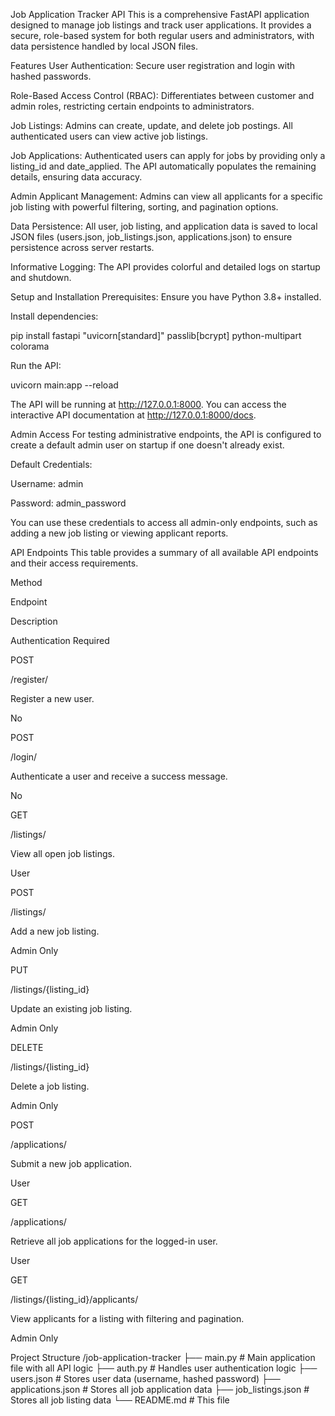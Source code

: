 Job Application Tracker API
This is a comprehensive FastAPI application designed to manage job listings and track user applications. It provides a secure, role-based system for both regular users and administrators, with data persistence handled by local JSON files.

Features
User Authentication: Secure user registration and login with hashed passwords.

Role-Based Access Control (RBAC): Differentiates between customer and admin roles, restricting certain endpoints to administrators.

Job Listings: Admins can create, update, and delete job postings. All authenticated users can view active job listings.

Job Applications: Authenticated users can apply for jobs by providing only a listing_id and date_applied. The API automatically populates the remaining details, ensuring data accuracy.

Admin Applicant Management: Admins can view all applicants for a specific job listing with powerful filtering, sorting, and pagination options.

Data Persistence: All user, job listing, and application data is saved to local JSON files (users.json, job_listings.json, applications.json) to ensure persistence across server restarts.

Informative Logging: The API provides colorful and detailed logs on startup and shutdown.

Setup and Installation
Prerequisites: Ensure you have Python 3.8+ installed.

Install dependencies:

pip install fastapi "uvicorn[standard]" passlib[bcrypt] python-multipart colorama

Run the API:

uvicorn main:app --reload

The API will be running at http://127.0.0.1:8000. You can access the interactive API documentation at http://127.0.0.1:8000/docs.

Admin Access
For testing administrative endpoints, the API is configured to create a default admin user on startup if one doesn't already exist.

Default Credentials:

Username: admin

Password: admin_password

You can use these credentials to access all admin-only endpoints, such as adding a new job listing or viewing applicant reports.

API Endpoints
This table provides a summary of all available API endpoints and their access requirements.

Method

Endpoint

Description

Authentication Required

POST

/register/

Register a new user.

No

POST

/login/

Authenticate a user and receive a success message.

No

GET

/listings/

View all open job listings.

User

POST

/listings/

Add a new job listing.

Admin Only

PUT

/listings/{listing_id}

Update an existing job listing.

Admin Only

DELETE

/listings/{listing_id}

Delete a job listing.

Admin Only

POST

/applications/

Submit a new job application.

User

GET

/applications/

Retrieve all job applications for the logged-in user.

User

GET

/listings/{listing_id}/applicants/

View applicants for a listing with filtering and pagination.

Admin Only

Project Structure
/job-application-tracker
├── main.py                    # Main application file with all API logic
├── auth.py                    # Handles user authentication logic
├── users.json                 # Stores user data (username, hashed password)
├── applications.json          # Stores all job application data
├── job_listings.json          # Stores all job listing data
└── README.md                  # This file
